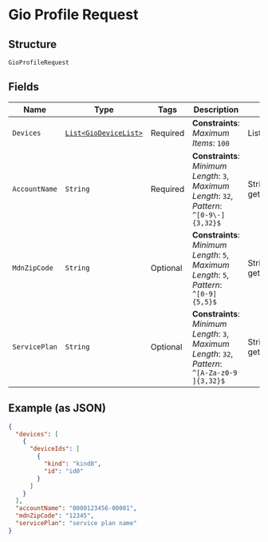 
# Gio Profile Request

## Structure

`GioProfileRequest`

## Fields

| Name | Type | Tags | Description | Getter | Setter |
|  --- | --- | --- | --- | --- | --- |
| `Devices` | [`List<GioDeviceList>`](../../doc/models/gio-device-list.md) | Required | **Constraints**: *Maximum Items*: `100` | List<GioDeviceList> getDevices() | setDevices(List<GioDeviceList> devices) |
| `AccountName` | `String` | Required | **Constraints**: *Minimum Length*: `3`, *Maximum Length*: `32`, *Pattern*: `^[0-9\-]{3,32}$` | String getAccountName() | setAccountName(String accountName) |
| `MdnZipCode` | `String` | Optional | **Constraints**: *Minimum Length*: `5`, *Maximum Length*: `5`, *Pattern*: `^[0-9]{5,5}$` | String getMdnZipCode() | setMdnZipCode(String mdnZipCode) |
| `ServicePlan` | `String` | Optional | **Constraints**: *Minimum Length*: `3`, *Maximum Length*: `32`, *Pattern*: `^[A-Za-z0-9 ]{3,32}$` | String getServicePlan() | setServicePlan(String servicePlan) |

## Example (as JSON)

```json
{
  "devices": [
    {
      "deviceIds": [
        {
          "kind": "kind8",
          "id": "id0"
        }
      ]
    }
  ],
  "accountName": "0000123456-00001",
  "mdnZipCode": "12345",
  "servicePlan": "service plan name"
}
```

